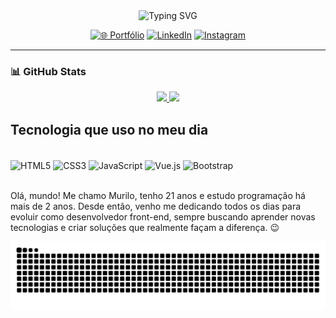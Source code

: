 <div align="center">
  <img src="https://readme-typing-svg.demolab.com?font=Fira+Code&size=24&pause=1000&color=00BFFF&center=true&vCenter=true&width=500&lines=Ol%C3%A1!+Eu+sou+o+Murilo+Oliveira+%F0%9F%91%8B;Desenvolvedor+Front-end+%F0%9F%96%A5%EF%B8%8F" alt="Typing SVG" />
</div>

<div align="center">

[![🌐 Portfólio](https://img.shields.io/badge/Portf%C3%B3lio-portfolio--murilo--dev.vercel.app-0A66C2?style=for-the-badge)](https://portfolio-murilo-dev.vercel.app/)
[![LinkedIn](https://img.shields.io/badge/LinkedIn-0077B5?style=for-the-badge&logo=linkedin&logoColor=white)](https://www.linkedin.com/in/murilo-oliveira-28ab52248/)
[![Instagram](https://img.shields.io/badge/Instagram-E4405F?style=for-the-badge&logo=instagram&logoColor=white)](https://www.instagram.com/murilo__15/)

</div>

---

### 📊 GitHub Stats

<div align="center">
  <a href="https://github.com/devMuriloOliveira">
    <img height="180em" src="https://github-readme-stats.vercel.app/api?username=devMuriloOliveira&show_icons=true&theme=tokyonight&include_all_commits=true&count_private=true"/>
    <img height="180em" src="https://github-readme-stats.vercel.app/api/top-langs/?username=devMuriloOliveira&layout=compact&langs_count=7&theme=tokyonight"/>
  </a>
</div>



## Tecnologia  que uso no meu dia

<div style="display: inline_block"><br/>
  <img align="center" alt="HTML5" src="https://img.shields.io/badge/HTML5-E34F26?style=for-the-badge&logo=html5&logoColor=white">
  <img align="center" alt="CSS3" src="https://img.shields.io/badge/CSS3-1572B6?style=for-the-badge&logo=css3&logoColor=white">
  <img align="center" alt="JavaScript" src="https://img.shields.io/badge/JavaScript-F7DF1E?style=for-the-badge&logo=javascript&logoColor=black">
  <img align="center" alt="Vue.js" src="https://img.shields.io/badge/Vue.js-4FC08D?style=for-the-badge&logo=vue.js&logoColor=white">
  <img align="center" alt="Bootstrap" src="https://img.shields.io/badge/Bootstrap-563D7C?style=for-the-badge&logo=bootstrap&logoColor=white">
</div><br/>


Olá, mundo!
Me chamo Murilo, tenho 21 anos e estudo programação há mais de 2 anos. Desde então, venho me dedicando todos os dias para evoluir como desenvolvedor front-end, sempre buscando aprender novas tecnologias e criar soluções que realmente façam a diferença. 😉

<picture align="center">
  <source media="(prefers-color-scheme: dark)" srcset="https://raw.githubusercontent.com/devMuriloOliveira/devMuriloOliveira/output/github-contribution-grid-snake-dark.svg">
  <source media="(prefers-color-scheme: light)" srcset="https://raw.githubusercontent.com/devMuriloOliveira/devMuriloOliveira/output/github-contribution-grid-snake-dark.svg">
  <img align="center" alt="github contribution grid snake animation" src="https://raw.githubusercontent.com/devMuriloOliveira/devMuriloOliveira/output/github-contribution-grid-snake.svg">
</picture>
